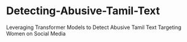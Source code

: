 # Detecting-Abusive-Tamil-Text
Leveraging Transformer Models to Detect Abusive Tamil Text Targeting Women on Social Media
